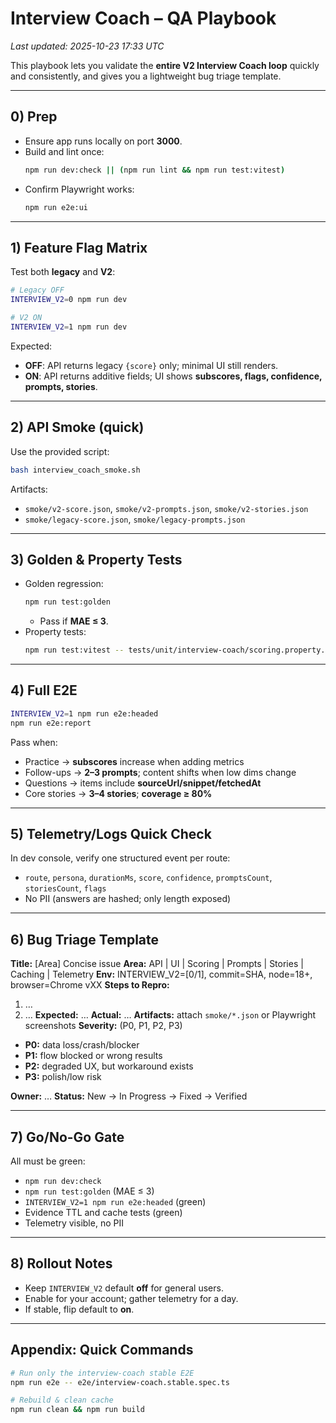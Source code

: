 # Interview Coach – QA Playbook
_Last updated: 2025-10-23 17:33 UTC_

This playbook lets you validate the **entire V2 Interview Coach loop** quickly and consistently, and gives you a lightweight bug triage template.

---

## 0) Prep
- Ensure app runs locally on port **3000**.
- Build and lint once:
  ```bash
  npm run dev:check || (npm run lint && npm run test:vitest)
  ```
- Confirm Playwright works:
  ```bash
  npm run e2e:ui
  ```

---

## 1) Feature Flag Matrix
Test both **legacy** and **V2**:
```bash
# Legacy OFF
INTERVIEW_V2=0 npm run dev

# V2 ON
INTERVIEW_V2=1 npm run dev
```

Expected:
- **OFF**: API returns legacy `{score}` only; minimal UI still renders.
- **ON**: API returns additive fields; UI shows **subscores, flags, confidence, prompts, stories**.

---

## 2) API Smoke (quick)
Use the provided script:
```bash
bash interview_coach_smoke.sh
```

Artifacts:
- `smoke/v2-score.json`, `smoke/v2-prompts.json`, `smoke/v2-stories.json`
- `smoke/legacy-score.json`, `smoke/legacy-prompts.json`

---

## 3) Golden & Property Tests
- Golden regression:
  ```bash
  npm run test:golden
  ```
  - Pass if **MAE ≤ 3**.
- Property tests:
  ```bash
  npm run test:vitest -- tests/unit/interview-coach/scoring.property.spec.ts
  ```

---

## 4) Full E2E
```bash
INTERVIEW_V2=1 npm run e2e:headed
npm run e2e:report
```
Pass when:
- Practice → **subscores** increase when adding metrics
- Follow-ups → **2–3 prompts**; content shifts when low dims change
- Questions → items include **sourceUrl/snippet/fetchedAt**
- Core stories → **3–4 stories**; **coverage ≥ 80%**

---

## 5) Telemetry/Logs Quick Check
In dev console, verify one structured event per route:
- `route`, `persona`, `durationMs`, `score`, `confidence`, `promptsCount`, `storiesCount`, `flags`
- No PII (answers are hashed; only length exposed)

---

## 6) Bug Triage Template

**Title:** [Area] Concise issue
**Area:** API | UI | Scoring | Prompts | Stories | Caching | Telemetry
**Env:** INTERVIEW_V2=[0/1], commit=SHA, node=18+, browser=Chrome vXX
**Steps to Repro:**
1. …
2. …
**Expected:** …
**Actual:** …
**Artifacts:** attach `smoke/*.json` or Playwright screenshots
**Severity:** (P0, P1, P2, P3)
- **P0:** data loss/crash/blocker
- **P1:** flow blocked or wrong results
- **P2:** degraded UX, but workaround exists
- **P3:** polish/low risk

**Owner:** …  **Status:** New → In Progress → Fixed → Verified

---

## 7) Go/No-Go Gate
All must be green:
- `npm run dev:check`
- `npm run test:golden` (MAE ≤ 3)
- `INTERVIEW_V2=1 npm run e2e:headed` (green)
- Evidence TTL and cache tests (green)
- Telemetry visible, no PII

---

## 8) Rollout Notes
- Keep `INTERVIEW_V2` default **off** for general users.
- Enable for your account; gather telemetry for a day.
- If stable, flip default to **on**.

---

## Appendix: Quick Commands
```bash
# Run only the interview-coach stable E2E
npm run e2e -- e2e/interview-coach.stable.spec.ts

# Rebuild & clean cache
npm run clean && npm run build
```
